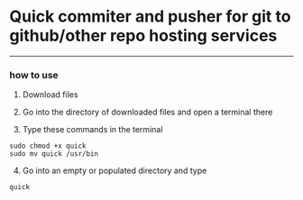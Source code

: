 # Quick commiter and pusher for git to github/other repo hosting services
---

### how to use 

1. Download files

2. Go into the directory of downloaded files and open a terminal there

3. Type these commands in the terminal

```
sudo chmod +x quick
sudo mv quick /usr/bin

```

4. Go into an empty or populated directory and type
```
quick
```


